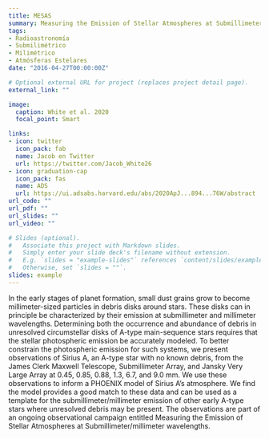 ```yaml
---
title: MESAS
summary: Measuring the Emission of Stellar Atmospheres at Submillimeter/millimeter wavelengths.
tags:
- Radioastronomía
- Submilimétrico
- Milimétrico
- Atmósferas Estelares
date: "2016-04-27T00:00:00Z"

# Optional external URL for project (replaces project detail page).
external_link: ""

image:
  caption: White et al. 2020
  focal_point: Smart

links:
- icon: twitter
  icon_pack: fab
  name: Jacob en Twitter
  url: https://twitter.com/Jacob_White26
- icon: graduation-cap
  icon_pack: fas
  name: ADS
  url: https://ui.adsabs.harvard.edu/abs/2020ApJ...894...76W/abstract
url_code: ""
url_pdf: ""
url_slides: ""
url_video: ""

# Slides (optional).
#   Associate this project with Markdown slides.
#   Simply enter your slide deck's filename without extension.
#   E.g. `slides = "example-slides"` references `content/slides/example-slides.md`.
#   Otherwise, set `slides = ""`.
slides: example
---
```


In the early stages of planet formation, small dust grains grow to become millimeter-sized particles in debris disks around stars. These disks can in principle be characterized by their emission at submillimeter and millimeter wavelengths. Determining both the occurrence and abundance of debris in unresolved circumstellar disks of A-type main-sequence stars requires that the stellar photospheric emission be accurately modeled. To better constrain the photospheric emission for such systems, we present observations of Sirius A, an A-type star with no known debris, from the James Clerk Maxwell Telescope, Submillimeter Array, and Jansky Very Large Array at 0.45, 0.85, 0.88, 1.3, 6.7, and 9.0 mm. We use these observations to inform a PHOENIX model of Sirius A’s atmosphere. We find the model provides a good match to these data and can be used as a template for the submillimeter/millimeter emission of other early A-type stars where unresolved debris may be present. The observations are part of an ongoing observational campaign entitled Measuring the Emission of Stellar Atmospheres at Submillimeter/millimeter wavelengths.
